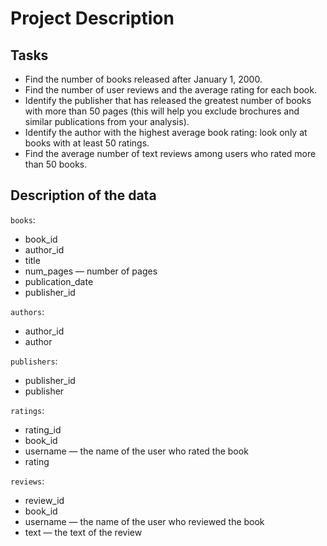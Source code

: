 # Project Description
## Tasks
- Find the number of books released after January 1, 2000.
- Find the number of user reviews and the average rating for each book.
- Identify the publisher that has released the greatest number of books with more than 50 pages (this will help you exclude brochures and similar publications from your analysis).
- Identify the author with the highest average book rating: look only at books with at least 50 ratings.
- Find the average number of text reviews among users who rated more than 50 books.

## Description of the data
`books`:
- book_id
- author_id
- title
- num_pages — number of pages
- publication_date
- publisher_id

`authors`:
- author_id
- author

`publishers`:

- publisher_id
- publisher

`ratings`:
- rating_id
- book_id
- username — the name of the user who rated the book
- rating

`reviews`:
- review_id
- book_id
- username — the name of the user who reviewed the book
- text — the text of the review